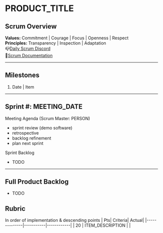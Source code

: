 # PRODUCT_TITLE
## Scrum Overview
**Values:** Commitment | Courage | Focus | Openness | Respect  
**Principles:** Transparency | Inspection | Adaptation  
📪[Daily Scrum Discord]()  
📃[Scrum Documentation](https://www.agilealliance.org/glossary/scrum/)
<hr>  

## Milestones
1. Date | Item  
<hr>  

## Sprint #: MEETING_DATE
Meeting Agenda (Scrum Master: PERSON)
- sprint review (demo software)
- retrospective
- backlog refinement
- plan next sprint  
  
Sprint Backlog
-   TODO
  
<hr>

## Full Product Backlog
- TODO

## Rubric
In order of implementation & descending points
| Pts| Criteria| Actual|
|--------------|-----------|------------|
| 20 | ITEM_DESCRIPTION | |
